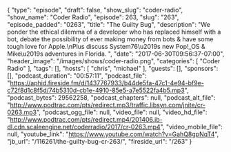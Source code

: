 {
  "type": "episode",
  "draft": false,
  "show_slug": "coder-radio",
  "show_name": "Coder Radio",
  "episode": 263,
  "slug": "263",
  "episode_padded": "0263",
  "title": "The Guilty Bug",
  "description": "We ponder the ethical dilemma of a developer who has replaced himself with a bot, debate the possibility of ever making money from bots & have some tough love for Apple.\nPlus discuss System76\u2019s new Pop!_OS & Mike\u2019s adventures in Florida. ",
  "date": "2017-06-30T09:56:37-07:00",
  "header_image": "/images/shows/coder-radio.png",
  "categories": [
    "Coder Radio"
  ],
  "tags": [],
  "hosts": [
    "chris",
    "michael"
  ],
  "guests": [],
  "sponsors": [],
  "podcast_duration": "00:57:11",
  "podcast_file": "https://aphid.fireside.fm/d/1437767933/b44de5fa-47c1-4e94-bf9e-c72f8d1c8f5d/74b5310d-cb1e-4910-85e5-a7e5522fa4b5.mp3",
  "podcast_bytes": 29562258,
  "podcast_chapters": null,
  "podcast_alt_file": "http://www.podtrac.com/pts/redirect.mp3/traffic.libsyn.com/jnite/cr-0263.mp3",
  "podcast_ogg_file": null,
  "video_file": null,
  "video_hd_file": "http://www.podtrac.com/pts/redirect.mp4/201406.jb-dl.cdn.scaleengine.net/coderradio/2017/cr-0263.mp4",
  "video_mobile_file": null,
  "youtube_link": "https://www.youtube.com/watch?v=GahQ8gpNqT4",
  "jb_url": "/116261/the-guilty-bug-cr-263/",
  "fireside_url": "/263"
}


